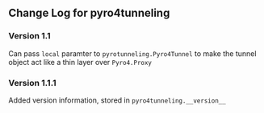 ## Change Log for pyro4tunneling 

### Version 1.1

Can pass `local` paramter to `pyrotunneling.Pyro4Tunnel` to make the tunnel object 
act like a thin layer over `Pyro4.Proxy`

### Version 1.1.1 

Added version information, stored in `pyro4tunneling.__version__`


